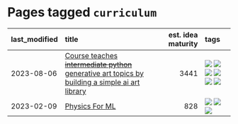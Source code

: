 # Pages tagged `curriculum`

|last_modified|title|est. idea maturity|tags
|:---|:---|---:|:---|
|2023-08-06|[Course teaches ~~intermediate python~~ generative art topics by building a simple ai art library](../Course_teaches_basic_python_by_building_a_simple_ai_art_library.md)|3441|[![](https://img.shields.io/badge/tag-curriculum-d9f12f)](../tags/curriculum.md) [![](https://img.shields.io/badge/tag-education-48fb29)](../tags/education.md) [![](https://img.shields.io/badge/tag-from_issue-53417a)](../tags/from_issue.md) [![](https://img.shields.io/badge/tag-public_good-fe76cf)](../tags/public_good.md) [![](https://img.shields.io/badge/tag-publication-77a0)](../tags/publication.md) [![](https://img.shields.io/badge/tag-wip-5d9a82)](../tags/wip.md)|
|2023-02-09|[Physics For ML](../physics_for_ml.md)|828|[![](https://img.shields.io/badge/tag-curriculum-d9f12f)](../tags/curriculum.md) [![](https://img.shields.io/badge/tag-education-48fb29)](../tags/education.md) [![](https://img.shields.io/badge/tag-publication-77a0)](../tags/publication.md)|